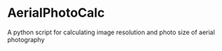 # AerialPhotoCalc
A python script for calculating image resolution and photo size of aerial photography
